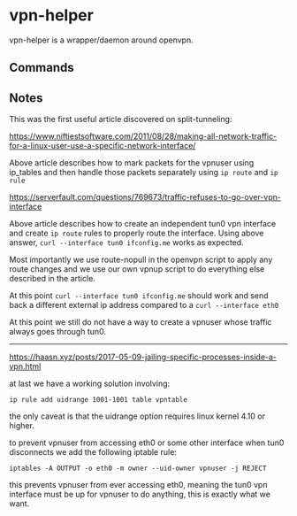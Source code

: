 # vpn-helper

vpn-helper is a wrapper/daemon around openvpn.

## Commands

## Notes

This was the first useful article discovered on split-tunneling:

https://www.niftiestsoftware.com/2011/08/28/making-all-network-traffic-for-a-linux-user-use-a-specific-network-interface/

Above article describes how to mark packets for the vpnuser using ip_tables and then handle those packets separately using `ip route` and `ip rule`

https://serverfault.com/questions/769673/traffic-refuses-to-go-over-vpn-interface

Above article describes how to create an independent tun0 vpn interface and create `ip route` rules to properly route the interface.
Using above answer, `curl --interface tun0 ifconfig.me` works as expected.

Most importantly we use route-nopull in the openvpn script to apply any route changes and we use our own vpnup script to do everything else described in the article.

At this point `curl --interface tun0 ifconfig.me` should work and send back a different external ip address compared to a `curl --interface eth0`

At this point we still do not have a way to create a vpnuser whose traffic always goes through tun0. 

---

https://haasn.xyz/posts/2017-05-09-jailing-specific-processes-inside-a-vpn.html

at last we have a working solution involving:
```
ip rule add uidrange 1001-1001 table vpntable
```

the only caveat is that the uidrange option requires
linux kernel 4.10 or higher.

to prevent vpnuser from accessing eth0 or some other interface when
tun0 disconnects we add the following iptable rule:
```
iptables -A OUTPUT -o eth0 -m owner --uid-owner vpnuser -j REJECT
```

this prevents vpnuser from ever accessing eth0, meaning the tun0 vpn interface must be up for vpnuser to do anything, this is exactly what we want.

